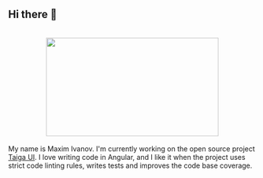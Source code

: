 ## Hi there 👋

 <div align="center">
	<br>
	<img src="https://cdn2.hexlet.io/assets/blog/program_promo/frontend-c41f8485a965e95822a9dcb3658380e6699ae42d34ed7f88226e31ae5c903e2b.svg" width="350" height="200">
	<br><br>
</div>

<div>
My name is Maxim Ivanov. I'm currently working on the open source project <a href="https://taiga-ui.dev/" target="_blank">Taiga UI</a>.
I love writing code in Angular, and I like it when the project uses strict code linting rules, writes tests and improves the code base coverage.
</div> 
<br>
